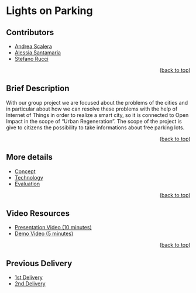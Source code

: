 # Lights on Parking

## Contributors
- [Andrea Scalera](https://www.linkedin.com/in/andrea-scalera-12ab28229/)
- [Alessia Santamaria](https://www.linkedin.com/in/alessia-santamaria-b29787151/)
- [Stefano Rucci](https://www.linkedin.com/in/stefano-rucci-74b5b6220/)

<p align="right">(<a href="#top">back to top</a>)</p>

## Brief Description
With our group project we are focused about the problems of the cities and in particular about how we can resolve these problems with the help of Internet of Things in order to realize a smart city, so it is connected to Open Impact in the scope of “Urban Regeneration”.
The scope of the project is give to citizens the possibility to take informations about free parking lots.

<p align="right">(<a href="#top">back to top</a>)</p>

## More details
- [Concept](./Concept.md)
- [Technology](./Technology.md)
- [Evaluation](./Evaluation.md)


<p align="right">(<a href="#top">back to top</a>)</p>

## Video Resources
- [Presentation Video (10 minutes)](https://github.com/Progedit/Lights-on-Parking/blob/main/ToDo.md)
- [Demo Video (5 minutes)](https://github.com/Progedit/Lights-on-Parking/blob/main/ToDo.md)


<p align="right">(<a href="#top">back to top</a>)</p>

## Previous Delivery
- [1st Delivery](./1st_Delivery/)
- [2nd Delivery](./2nd_Delivery)
